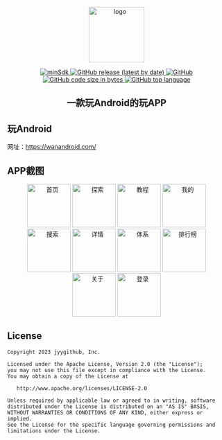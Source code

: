 <p align="center">
  <a target="_blank">
    <img width="128" src="https://p1.meituan.net/dpplatform/83c57d7beab5fcde79240dcd2e29a17d36662.png" alt="logo">
  </a>
</p>
<p align="center">
  <a href="https://github.com/jyygithub/wanandroid" target="_blank">
    <img src="https://img.shields.io/badge/min--sdk-23+-%23A97BFF" alt="minSdk">
    <img alt="GitHub release (latest by date)" src="https://img.shields.io/github/v/release/jyygithub/wanandroid">
    <img alt="GitHub" src="https://img.shields.io/github/license/jyygithub/wanandroid">
    <img alt="GitHub code size in bytes" src="https://img.shields.io/github/languages/code-size/jyygithub/wanandroid">
    <img alt="GitHub top language" src="https://img.shields.io/github/languages/top/jyygithub/wanandroid">
  </a>
</p>
<h2 align="center">
  一款玩Android的玩APP
</h2>

## 玩Android

网址：https://wanandroid.com/

## APP截图

<p align="center">
    <img alt="首页" src="https://github.com/jyygithub/wanandroid/blob/main/screenshots/01.png" width="100">
    <img alt="探索" src="https://github.com/jyygithub/wanandroid/blob/main/screenshots/02.png" width="100">
    <img alt="教程" src="https://github.com/jyygithub/wanandroid/blob/main/screenshots/03.png" width="100">
    <img alt="我的" src="https://github.com/jyygithub/wanandroid/blob/main/screenshots/04.png" width="100">
    <img alt="搜索" src="https://github.com/jyygithub/wanandroid/blob/main/screenshots/05.png" width="100">
    <img alt="详情" src="https://github.com/jyygithub/wanandroid/blob/main/screenshots/06.png" width="100">
    <img alt="体系" src="https://github.com/jyygithub/wanandroid/blob/main/screenshots/07.png" width="100">
    <img alt="排行榜" src="https://github.com/jyygithub/wanandroid/blob/main/screenshots/08.png" width="100">
    <img alt="关于" src="https://github.com/jyygithub/wanandroid/blob/main/screenshots/09.png" width="100">
    <img alt="登录" src="https://github.com/jyygithub/wanandroid/blob/main/screenshots/10.png" width="100">
</p>

## License

```text
Copyright 2023 jyygithub, Inc.

Licensed under the Apache License, Version 2.0 (the "License");
you may not use this file except in compliance with the License.
You may obtain a copy of the License at

   http://www.apache.org/licenses/LICENSE-2.0

Unless required by applicable law or agreed to in writing, software
distributed under the License is distributed on an "AS IS" BASIS,
WITHOUT WARRANTIES OR CONDITIONS OF ANY KIND, either express or implied.
See the License for the specific language governing permissions and
limitations under the License.
```